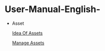 # User-Manual-English-
- Asset

  [Idea Of Assets](https://github.com/CS-eukarya/User-Manual-English-/blob/Asset/Idea%20Of%20Assets.md)

  [Manage Assets](https://github.com/CS-eukarya/User-Manual-English-/blob/Asset/Manage%20Assets.md)
